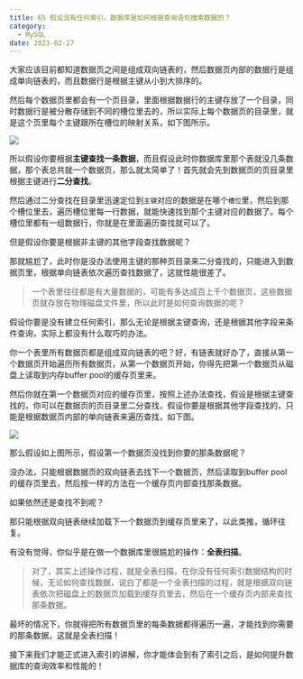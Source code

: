```yaml
---
title: 65 假设没有任何索引，数据库是如何根据查询语句搜索数据的？
category:
  - MySQL
date: 2023-02-27
---
```


<!-- more -->


大家应该目前都知道数据页之间是组成双向链表的，然后数据页内部的数据行是组成单向链表的，而且数据行是根据主键从小到大排序的。

然后每个数据页里都会有一个页目录，里面根据数据行的主键存放了一个目录，同时数据行是被分散存储到不同的槽位里去的，所以实际上每个数据页的目录里，就是这个页里每个主键跟所在槽位的映射关系，如下图所示。

<img src="https://studyimages.oss-cn-beijing.aliyuncs.com/img/mysql/64-108/image-20220227135809091.png" />

所以假设你要根据**主键查找一条数据**，而且假设此时你数据库里那个表就没几条数据，那个表总共就一个数据页，那么就太简单了！首先就会先到数据页的页目录里根据主键进行**二分查找**。

然后通过二分查找在目录里迅速定位到`主键`对应的数据是在哪个`槽位`里，然后到那个槽位里去，遍历槽位里每一行数据，就能快速找到那个主键对应的数据了。每个槽位里都有一组数据行，你就是在里面遍历查找就可以了。

但是假设你要是根据非主键的其他字段查找数据呢？

那就尴尬了，此时你是没办法使用主键的那种页目录来二分查找的，只能进入到数据页里，根据单向链表依次遍历查找数据了，这就性能很差了。

> 一个表里往往都是有大量数据的，可能有多达成百上千个数据页，这些数据页就存放在物理磁盘文件里，所以此时是如何查询数据的呢？

假设你要是没有建立任何索引，那么无论是根据主键查询，还是根据其他字段来条件查询，实际上都没有什么取巧的办法。

你一个表里所有数据页都是组成双向链表的吧？好，有链表就好办了，直接从第一个数据页开始遍历所有数据页，从第一个数据页开始，你得先把第一个数据页从磁盘上读取到内存buffer pool的缓存页里来。

然后你就在第一个数据页对应的缓存页里，按照上述办法查找，假设是根据主键查找的，你可以在数据页的页目录里二分查找，假设你要是根据其他字段查找的，只能是根据数据页内部的单向链表来遍历查找，如下图。

<img src="https://studyimages.oss-cn-beijing.aliyuncs.com/img/mysql/64-108/image-20220227140132963.png" />

那么假设如上图所示，假设第一个数据页没找到你要的那条数据呢？

没办法，只能根据数据页的双向链表去找下一个数据页，然后读取到buffer pool的缓存页里去，然后按一样的方法在一个缓存页内部查找那条数据。

如果依然还是查找不到呢？

那只能根据双向链表继续加载下一个数据页到缓存页里来了，以此类推，循环往复。

有没有觉得，你似乎是在做一个数据库里很尴尬的操作：**全表扫描**。

> 对了，其实上述操作过程，就是全表扫描，在你没有任何索引数据结构的时候，无论如何查找数据，说白了都是一个全表扫描的过程，就是根据双向链表依次把磁盘上的数据页加载到缓存页里去，然后在一个缓存页内部来查找那条数据。

最坏的情况下，你就得把所有数据页里的每条数据都得遍历一遍，才能找到你需要的那条数据，这就是全表扫描！

接下来我们才能正式进入索引的讲解，你才能体会到有了索引之后，是如何提升数据库的查询效率和性能的！
